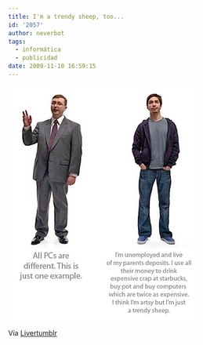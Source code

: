 ```yaml
---
title: I'm a trendy sheep, too...
id: '2057'
author: neverbot
tags:
  - informática
  - publicidad
date: 2009-11-10 16:59:15
---
```


![200911101658.jpg](./im-a-trendy-sheep-too/200911101658.jpg)

Vía [Livertumblr](http://livercake.tumblr.com/post/237510451/calio-exclusivee-kumquatsandapricots)